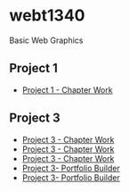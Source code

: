 # webt1340
Basic Web Graphics
<h2>Project 1</h2>
<ul>
<li><a href="project/tournamenticons.ai">Project 1 - Chapter Work</a></li>
</ul>

<h2>Project 3</h2>
<ul>
<li><a href="project/zooicons.ai">Project 3 - Chapter Work</a></li>
<li><a href="project/cincinnatiZoo.ai">Project 3 - Chapter Work</a></li>
<li><a href="project/invitation.ai">Project 3 - Chapter Work</a></li>
<li><a href="project/cafe-logo.ai">Project 3- Portfolio Builder</a></li>
<li><a href="project/stationary.ai">Project 3- Portfolio Builder</a></li>

</ul>

